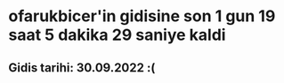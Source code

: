 # ofarukbicer'in gidisine son 1 gun 19 saat 5 dakika 29 saniye kaldi

## Gidis tarihi: 30.09.2022 :(